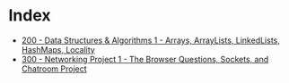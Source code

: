 # Index
- [200 - Data Structures & Algorithms 1 - Arrays, ArrayLists, LinkedLists, HashMaps, Locality](200_DS_Algo_Assignment_1.md)  
- [300 - Networking Project 1 - The Browser Questions, Sockets, and Chatroom Project](300_Networking_Project_1.md)
